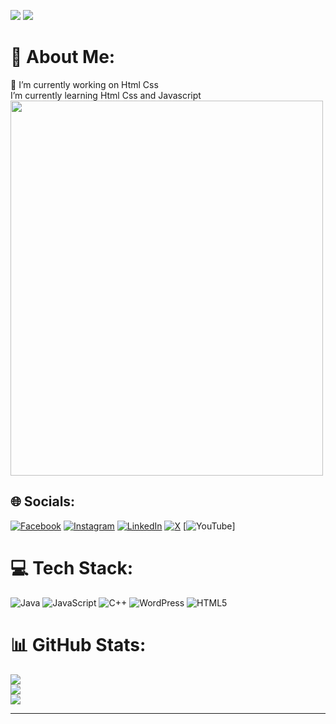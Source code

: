 
![](https://raw.githubusercontent.com/gist/Prince-Shivaram/106aa0f37f016eda7ec65de5acb90471/raw/760aff1fe331f8a445d4573aa88fd2ec16e72b83/My-work.gif)
<a href="https://visitcount.itsvg.in">
  <img src="https://visitcount.itsvg.in/api?id=avais0&label=Profile%20Views&color=0&icon=5&pretty=true" />
</a>

# 💫 About Me:
🔭 I’m currently working on Html Css<br> I’m currently learning  Html Css and Javascript <img src="https://camo.githubusercontent.com/87af9a9fec730c94fc8b08eb21fa5ef6ab7831a67ba17bf8cc76696f6e4be1ef/68747470733a2f2f63646e2e6472696262626c652e636f6d2f75736572732f313138373833362f73637265656e73686f74732f363533393432392f70726f6772616d65722e676966" alt="" width="500" height="600">

## 🌐 Socials:
[![Facebook](https://img.shields.io/badge/Facebook-%231877F2.svg?logo=Facebook&logoColor=white)](https://facebook.com/https://www.facebook.com/share/15gWZvz5AY/?mibextid=wwXIfr) [![Instagram](https://img.shields.io/badge/Instagram-%23E4405F.svg?logo=Instagram&logoColor=white)](https://instagram.com/https://instagram.com/https://www.instagram.com/skillup_coding1?igsh=mwdvmgixm21uytcydq%3d%3d&utm_source=qr) [![LinkedIn](https://img.shields.io/badge/LinkedIn-%230077B5.svg?logo=linkedin&logoColor=white)](https://linkedin.com/in/https://pk.linkedin.com/in/avais-ahmed-bbb99133b) [![X](https://img.shields.io/badge/X-black.svg?logo=X&logoColor=white)](https://x.com/avais0) [![YouTube](UCrZAogtIXDkeuQomwtL126Q)]

# 💻 Tech Stack:
![Java](https://img.shields.io/badge/java-%23ED8B00.svg?style=flat&logo=openjdk&logoColor=white) ![JavaScript](https://img.shields.io/badge/javascript-%23323330.svg?style=flat&logo=javascript&logoColor=%23F7DF1E) ![C++](https://img.shields.io/badge/c++-%2300599C.svg?style=flat&logo=c%2B%2B&logoColor=white) ![WordPress](https://img.shields.io/badge/WordPress-%23117AC9.svg?style=flat&logo=WordPress&logoColor=white) ![HTML5](https://img.shields.io/badge/html5-%23E34F26.svg?style=flat&logo=html5&logoColor=white)
# 📊 GitHub Stats:
![](https://github-readme-stats.vercel.app/api?username=avais0&theme=dark&hide_border=false&include_all_commits=true&count_private=true)<br/>
![](https://github-readme-streak-stats.herokuapp.com/?user=avais0&theme=dark&hide_border=false)<br/>
![](https://github-readme-stats.vercel.app/api/top-langs/?username=avais0&theme=dark&hide_border=false&include_all_commits=true&count_private=true&layout=compact)

---

<!-- Proudly created with GPRM ( https://gprm.itsvg.in ) -->
